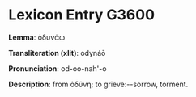 # Lexicon Entry G3600

**Lemma**: ὀδυνάω

**Transliteration (xlit)**: odynáō

**Pronunciation**: od-oo-nah'-o

**Description**:
from ὀδύνη; to grieve:--sorrow, torment.
